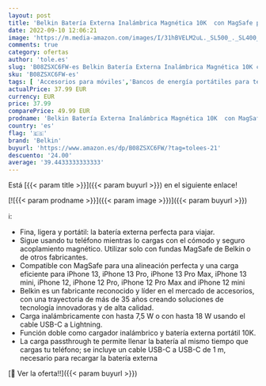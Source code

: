 ```yaml
---
layout: post
title: 'Belkin Batería Externa Inalámbrica Magnética 10K  con MagSafe para la Serie iPhone 14  Carga Inalámbrica de 7 5 W y Puerto USB-C PD de entrada/salida de 18 W  Cable USB-C a USB-C Incluido   Negra'
date: 2022-09-10 12:06:21
image: 'https://m.media-amazon.com/images/I/31hBVELM2uL._SL500_._SL400_.jpg'
comments: true
category: ofertas
author: 'tole.es'
slug: 'B08ZSXC6FW-es Belkin Batería Externa Inalámbrica Magnética 10K con...'
sku: 'B08ZSXC6FW-es'
tags: [ 'Accesorios para móviles','Bancos de energía portátiles para teléfonos móviles','Cargadores para móviles','Comunicación móvil y accesorios','Electrónica','belkin','iphone','🇪🇸', ]
actualPrice: 37.99 EUR
currency: EUR
price: 37.99
comparePrice: 49.99 EUR
prodname: 'Belkin Batería Externa Inalámbrica Magnética 10K  con MagSafe para la Serie iPhone 14  Carga Inalámbrica de 7 5 W y Puerto USB-C PD de entrada/salida de 18 W  Cable USB-C a USB-C Incluido   Negra'
country: 'es'
flag: '🇪🇸'
brand: 'Belkin'
buyurl: 'https://www.amazon.es/dp/B08ZSXC6FW/?tag=tolees-21'
descuento: '24.00'
average: '39.4433333333333'
---
```


Está [{{< param title >}}]({{< param buyurl >}}) en el siguiente enlace!

[![{{< param prodname >}}]({{< param image >}})]({{< param buyurl >}})

ℹ️:

- Fina, ligera y portátil: la batería externa perfecta para viajar.
- Sigue usando tu teléfono mientras lo cargas con el cómodo y seguro acoplamiento magnético. Utilizar solo con fundas MagSafe de Belkin o de otros fabricantes.
- Compatible con MagSafe para una alineación perfecta y una carga eficiente para iPhone 13, iPhone 13 Pro, iPhone 13 Pro Max, iPhone 13 mini, iPhone 12, iPhone 12 Pro, iPhone 12 Pro Max and iPhone 12 mini
- Belkin es un fabricante reconocido y líder en el mercado de accesorios, con una trayectoria de más de 35 años creando soluciones de tecnología innovadoras y de alta calidad.
- Carga inalámbricamente con hasta 7,5 W o con hasta 18 W usando el cable USB-C a Lightning.
- Función doble como cargador inalámbrico y batería externa portátil 10K.
- La carga passthrough te permite llenar la batería al mismo tiempo que cargas tu teléfono; se incluye un cable USB-C a USB-C de 1 m, necesario para recargar la batería externa

[🛒 Ver la oferta!!]({{< param buyurl >}})
